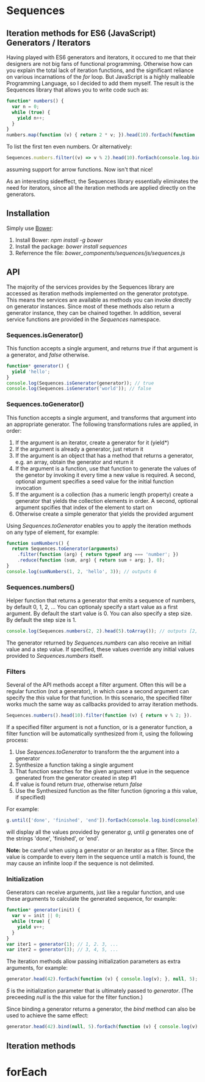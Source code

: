 # Sequences
## Iteration methods for ES6 (JavaScript) Generators / Iterators
Having played with ES6 generators and iterators, it occured to me that their designers are not big fans of functional programming. Otherwise how can you explain the total lack of iteration functions, and the significant reliance on various incarnations of the *for* loop. But JavaScript is a highly malleable Programming Language, so I decided to add them myself. The result is the Sequences library that allows you to write code such as:
```javascript
function* numbers() {
  var n = 0;
  while (true) {
    yield n++;
  }
}
numbers.map(function (v) { return 2 * v; }).head(10).forEach(function (v) { console.log(v); });
```
To list the first ten even numbers. Or alternatively:
```javascript
Sequences.numbers.filter((v) => v % 2).head(10).forEach(console.log.bind(console));
```
assuming support for arrow functions. Now isn't that nice!

As an interesting sideeffect, the Sequences library essentially eliminates the need for iterators, since all the iteration methods are applied directly on the generators.

## Installation
Simply use [Bower](http://bower.io/):

1. Install Bower: *npm install -g bower*
2. Install the package: *bower install sequences*
3. Referrence the file: *bower_components/sequences/js/sequences.js*

## API
The majority of the services provides by the Sequences library are accessed as iteration methods implemented on the generator prototype. This means the services are available as methods you can invoke directly on generator instances. Since most of these methods also return a generator instance, they can be chained together. In addition, several service functions are provided in the *Sequences* namespace.

### Sequences.isGenerator()
This function accepts a single argument, and returns *true* if that argument is a generator, and *false* otherwise.
```javascript
function* generator() {
  yield 'hello';
}
console.log(Sequences.isGenerator(generator)); // true
console.log(Sequences.isGenerator('world')); // false
```

### Sequences.toGenerator()
This function accepts a single argument, and transforms that argument into an appropriate generator. The following transformations rules are applied, in order:

1. If the argument is an iterator, create a generator for it (yield*)
2. If the argument is already a generator, just return it
3. If the argument is an object that has a method that returns a generator, e.g. an array, obtain the generator and return it
4. If the argument is a function, use that function to generate the values of the genetor by invoking it every time a new value is required. A second, optional argument specifies a seed value for the initial function invocation
5. If the argument is a collection (has a numeric length property) create a generator that yields the collection elements in order. A second, optional argument spcifies that index of the element to start on
6. Otherwise create a simple generator that yields the provided argument
 
Using *Sequences.toGenerator* enables you to apply the iteration methods on any type of element, for example:
```javascript
function sumNumbers() {
  return Sequences.toGenerator(arguments)
    .filter(function (arg) { return typeof arg === 'number'; })
    .reduce(function (sum, arg) { return sum + arg; }, 0);
}
console.log(sumNumbers(1, 2, 'hello', 3)); // outputs 6
```

### Sequences.numbers()
Helper function that returns a generator that emits a sequence of numbers, by default 0, 1, 2, ... You can optionaly specify a start value as a first argument. By default the start value is 0. You can also specify a step size. By default the step size is 1.
```javascript
console.log(Sequences.numbers(2, 2).head(5).toArray()); // outputs [2, 4, 6, 8, 10]
```
The generator returned by *Sequences.numbers* can also receive an initial value and a step value. If specified, these values override any initial values provided to *Sequences.numbers* itself.

### Filters
Several of the API methods accept a filter argument. Often this will be a regular function (not a generator), in which case a second argument can specify the *this* value for that function. In this scenario, the specified filter works much the same way as callbacks provided to array iteration methods.
```javascript
Sequences.numbers().head(10).filter(function (v) { return v % 2; }).
```
If a specified filter argument is not a function, or is a generator function, a filter function will be automatically synthesized from it, using the following process:

1. Use *Sequences.toGenerator* to transform the the argument into a generator
2. Synthesize a function taking a single argument
3. That function searches for the given argument value in the sequence generated from the generator created in step #1
4. If value is found return *true*, otherwise return *false*
5. Use the Synthesized function as the filter function (ignoring a *this* value, if specified)

For example:
```javascript
g.until(['done', 'finished', 'end']).forEach(console.log.bind(console));
```
will display all the values provided by generator *g*, until *g* generates one of the strings 'done', 'finished', or 'end'.

**Note:** be careful when using a generator or an iterator as a filter. Since the value is comparde to every item in the sequence until a match is found, the may cause an infinite loop if the sequence is not delimited.

### Initialization
Generators can receive arguments, just like a regular function, and use these arguments to calculate the generated sequence, for example:
```javascript
function* generator(init) {
  var v = init || 0;
  while (true) {
    yield v++;
  }
}
var iter1 = generator(1); // 1, 2. 3, ...
var iter2 = generator(3); // 3, 4, 5, ...
```
The iteration methods allow passing initialization parameters as extra arguments, for example:
```javascript
generator.head(42).forEach(function (v) { console.log(v); }, null, 5); // 5, 6, 7, ...
```
*5* is the initialization parameter that is ultimately passed to *generator*. (The preceeding *null* is the *this* value for the filter function.)

Since binding a generator returns a generator, the *bind* method can also be used to achieve the same effect:
```javascript
generator.head(42).bind(null, 5).forEach(function (v) { console.log(v); }); // 5, 6, 7, ...
```

## Iteration methods
# forEach
